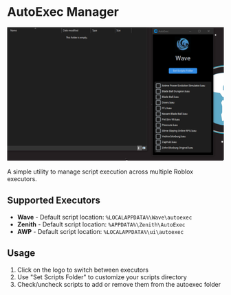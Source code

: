 # AutoExec Manager

<p align="center">
  <img src="demo.gif" alt="AutoExec Manager Demo">
</p>

A simple utility to manage script execution across multiple Roblox executors.

## Supported Executors

- **Wave** - Default script location: `%LOCALAPPDATA%\Wave\autoexec`
- **Zenith** - Default script location: `%APPDATA%\Zenith\AutoExec`
- **AWP** - Default script location: `%LOCALAPPDATA%\ui\autoexec`

## Usage

1. Click on the logo to switch between executors
2. Use "Set Scripts Folder" to customize your scripts directory
3. Check/uncheck scripts to add or remove them from the autoexec folder
